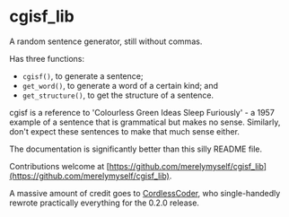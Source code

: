 # cgisf_lib

A random sentence generator, still without commas.

Has three functions:
- `cgisf()`, to generate a sentence;
- `get_word()`, to generate a word of a certain kind; and
- `get_structure()`, to get the structure of a sentence.

cgisf is a reference to 'Colourless Green Ideas Sleep Furiously' - a 1957 example of a sentence that is grammatical but makes no sense.
Similarly, don't expect these sentences to make that much sense either.

The documentation is significantly better than this silly README file.

Contributions welcome at [https://github.com/merelymyself/cgisf_lib](https://github.com/merelymyself/cgisf_lib).

A massive amount of credit goes to [CordlessCoder](https://github.com/CordlessCoder), who single-handedly rewrote practically everything for the 0.2.0 release.
